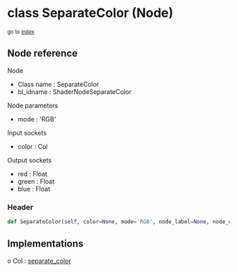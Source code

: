 # class SeparateColor (Node)

<sub>go to [index](/docs/index.md)</sub>

## Node reference

Node
 - Class name : SeparateColor
 - bl_idname : ShaderNodeSeparateColor

Node parameters
 - mode : 'RGB'

Input sockets
 - color : Col

Output sockets
 - red : Float
 - green : Float
 - blue : Float

### Header

``` python
def SeparateColor(self, color=None, mode='RGB', node_label=None, node_color=None):
```

## Implementations

o Col : [separate_color](#separate_color) 

